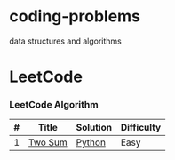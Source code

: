 # coding-problems
data structures and algorithms

LeetCode
========

### LeetCode Algorithm

| # | Title | Solution | Difficulty |
|---| ----- | -------- | ---------- |
|1|[Two Sum](https://leetcode.com/problems/two-sum/)| [Python](./leetcode/python/TwoSum.md)|Easy|
